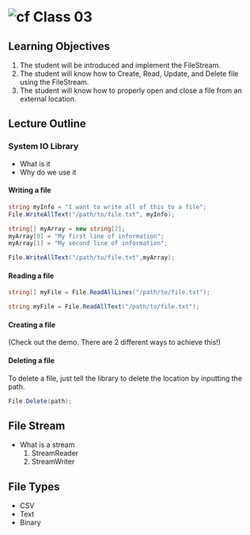 ![cf](http://i.imgur.com/7v5ASc8.png) Class 03
=====================================

## Learning Objectives
1. The student will be introduced and implement the FileStream.
2. The student will know how to Create, Read, Update, and Delete file using the FileStream.
3. The student will know how to properly open and close a file from an external location.

## Lecture Outline

### System IO Library
 - What is it
 - Why do we use it

#### Writing a file

```csharp
string myInfo = "I want to write all of this to a file";
File.WriteAllText("/path/to/file.txt", myInfo);
```


```csharp
string[] myArray = new string[2];
myArray[0] = "My first line of information";
myArray[1] = "My second line of information";

File.WriteAllText("/path/to/file.txt",myArray);
```

#### Reading a file

 ```csharp
string[] myFile = File.ReadAllLines("/path/to/file.txt");
```

```csharp
string myFile = File.ReadAllText("/path/to/file.txt");
```

#### Creating a file
(Check out the demo. There are 2 different ways to achieve this!)

#### Deleting a file

To delete a file, just tell the library to delete the location by inputting the path. 

```csharp
File.Delete(path);
```


## File Stream
 - What is a stream
	1. StreamReader
	2. StreamWriter

## File Types
- CSV
- Text
- Binary
